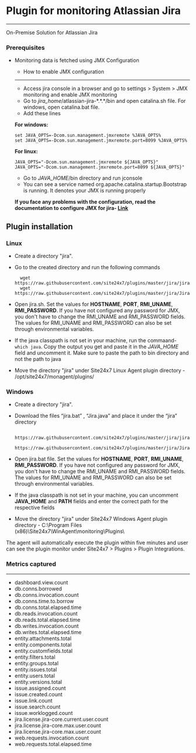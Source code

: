 # Plugin for monitoring Atlassian Jira
---

On-Premise Solution for Atlassian Jira

### Prerequisites

* Monitoring data is fetched using JMX Configuration

    * How to enable JMX configuration
    ---
    * Access jira console in a browser and go to settings > System > JMX monitoring and enable JMX monitoring
    * Go to *jira_home*/atlassian-jira-\*.\*.*/bin and open catalina.sh file. For windows, open catalina.bat file.
    * Add these lines

    **For windows:**
    ```
    set JAVA_OPTS=-Dcom.sun.management.jmxremote %JAVA_OPTS%
    set JAVA_OPTS=-Dcom.sun.management.jmxremote.port=8099 %JAVA_OPTS%
    ```
    **For linux:**
    ```
    JAVA_OPTS="-Dcom.sun.management.jmxremote ${JAVA_OPTS}"
    JAVA_OPTS="-Dcom.sun.management.jmxremote.port=8099 ${JAVA_OPTS}"
    ```
    * Go to *JAVA_HOME*/bin directory and run jconsole
    * You can see a service named org.apache.catalina.startup.Bootstrap is running. It denotes your JMX is running properly

    **If you face any problems with the configuration, read the documentation to configure JMX for jira- [Link](https://confluence.atlassian.com/adminjiraserver/live-monitoring-using-the-jmx-interface-939707304.html)**


## Plugin installation

### Linux

* Create a directory "jira".

* Go to the created directory and run the following commands

		wget https://raw.githubusercontent.com/site24x7/plugins/master/jira/jira.sh
		wget https://raw.githubusercontent.com/site24x7/plugins/master/jira/Jira.java
		
* Open jira.sh. Set the values for **HOSTNAME**, **PORT**, **RMI_UNAME**, **RMI_PASSWORD**. If you have not configured any password for JMX, you don't have to change the RMI_UNAME and RMI_PASSWORD fields. The values for RMI_UNAME and RMI_PASSWORD can also be set through environmental variables.

* If the java classpath is not set in your machine, run the commaand- `which java`. Copy the output you get and paste it in the *JAVA_HOME* field and uncomment it. Make sure to paste the path to bin directory and not the path to java
		
* Move the directory "jira" under Site24x7 Linux Agent plugin directory - /opt/site24x7/monagent/plugins/

### Windows

* Create a directory "jira".

* Download the files “jira.bat” , “Jira.java” and place it under the “jira” directory

		https://raw.githubusercontent.com/site24x7/plugins/master/jira/jira.bat
		https://raw.githubusercontent.com/site24x7/plugins/master/jira/Jira.java

* Open jira.bat file. Set the values for **HOSTNAME**, **PORT**, **RMI_UNAME**, **RMI_PASSWORD**. If you have not configured any password for JMX, you don't have to change the RMI_UNAME and RMI_PASSWORD fields. The values for RMI_UNAME and RMI_PASSWORD can also be set through environmental variables.

* If the java classpath is not set in your machine, you can uncomment **JAVA_HOME** and **PATH** fields and enter the correct path for the respective fields

* Move the directory "jira" under Site24x7 Windows Agent plugin directory - C:\Program Files (x86)\Site24x7\WinAgent\monitoring\Plugins\

The agent will automatically execute the plugin within five minutes and user can see the plugin monitor under Site24x7 > Plugins > Plugin Integrations.

### Metrics captured
---
* dashboard.view.count
* db.conns.borrowed
* db.conns.invocation.count
* db.conns.time.to.borrow
* db.conns.total.elapsed.time
* db.reads.invocation.count
* db.reads.total.elapsed.time
* db.writes.invocation.count
* db.writes.total.elapsed.time
* entity.attachments.total
* entity.components.total
* entity.customfields.total
* entity.filters.total
* entity.groups.total
* entity.issues.total
* entity.users.total
* entity.versions.total
* issue.assigned.count
* issue.created.count
* issue.link.count
* issue.search.count
* issue.worklogged.count
* jira.license.jira-core.current.user.count
* jira.license.jira-core.max.user.count
* jira.license.jira-core.max.user.count
* web.requests.invocation.count
* web.requests.total.elapsed.time
